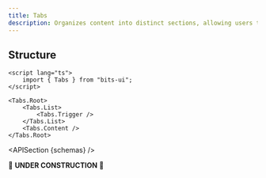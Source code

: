 ```yaml
---
title: Tabs
description: Organizes content into distinct sections, allowing users to switch between them.
---
```


<script>
	import { APISection, ComponentPreview, TabsDemo } from '@/components'
	export let schemas;
</script>

<ComponentPreview name="tabs-demo" comp="Tabs">

<TabsDemo slot="preview" />

</ComponentPreview>

## Structure

```svelte
<script lang="ts">
	import { Tabs } from "bits-ui";
</script>

<Tabs.Root>
	<Tabs.List>
		<Tabs.Trigger />
	</Tabs.List>
	<Tabs.Content />
</Tabs.Root>
```

<APISection {schemas} />

🚧 **UNDER CONSTRUCTION** 🚧
